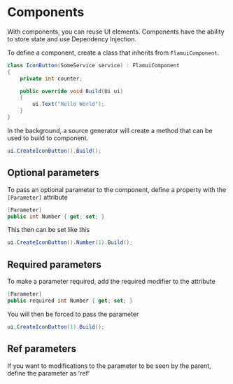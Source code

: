 # Components

With components, you can reuse UI elements. Components have the ability to store state and use Dependency Injection.

To define a component, create a class that inherits from `FlamuiComponent`.
```csharp
class IconButton(SomeService service) : FlamuiComponent
{
    private int counter;

    public override void Build(Ui ui)
    {
        ui.Text("Hello World");
    }
}
```

In the background, a source generator will create a method that can be used to build to component.
```csharp
ui.CreateIconButton().Build();
```

## Optional parameters
To pass an optional parameter to the component, define a property with the `[Parameter]` attribute

```csharp
[Parameter]
public int Number { get; set; }
```

This then can be set like this
```csharp
ui.CreateIconButton().Number(1).Build();
```

## Required parameters
To make a parameter required, add the required modifier to the attribute
```csharp
[Parameter]
public required int Number { get; set; }
```

You will then be forced to pass the parameter
```csharp
ui.CreateIconButton(1).Build();
```

## Ref parameters
If you want to modifications to the parameter to be seen by the parent, define the parameter as 'ref'

````csharp

````
